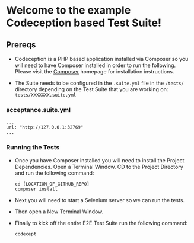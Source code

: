 # Welcome to the example Codeception based Test Suite!

## Prereqs
* Codeception is a PHP based application installed via Composer so you will need to have Composer installed in order to run the following. Please visit the [Composer](https://getcomposer.org/) homepage for installation instructions.

* The Suite needs to be configured in the `.suite.yml` file in the `/tests/` directory depending on the Test Suite that you are working on: `tests/XXXXXXX.suite.yml`


### acceptance.suite.yml
    ...
    url: "http://127.0.0.1:32769"
    ...
    
    
    
### Running the Tests
* Once you have Composer installed you will need to install the Project Dependencies. Open a Terminal Window. CD to the Project Directory and run the following command:

    ```
    cd [LOCATION_OF_GITHUB_REPO]
    composer install
    ```

* Next you will need to start a Selenium server so we can run the tests.


* Then open a New Terminal Window.


* Finally to kick off the entire E2E Test Suite run the following command:

    ```
    codecept
    ```